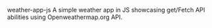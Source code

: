 weather-app-js
A simple weather app in JS showcasing get/Fetch API abilities using Openweathermap.org API.
